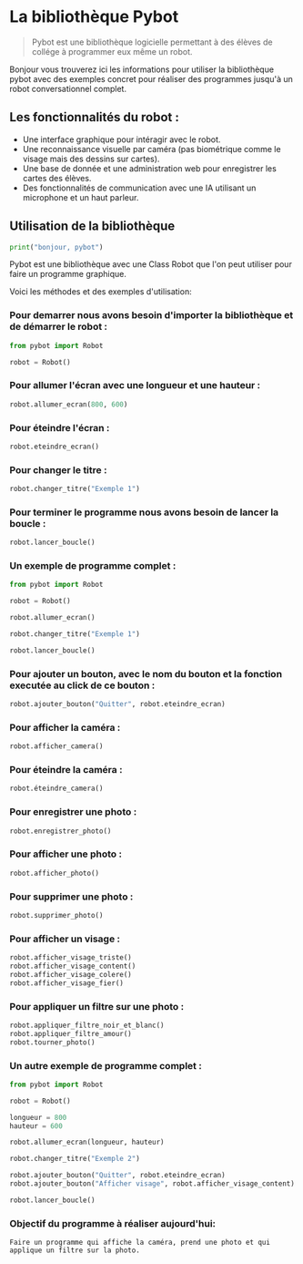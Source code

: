 # La bibliothèque Pybot

> Pybot est une bibliothèque logicielle permettant à des élèves de collége à programmer eux même un robot.

Bonjour vous trouverez ici les informations pour utiliser la bibliothèque pybot avec des exemples concret pour réaliser des programmes jusqu'à un robot conversationnel complet.

## Les fonctionnalités du robot :

* Une interface graphique pour intéragir avec le robot.
* Une reconnaissance visuelle par caméra (pas biométrique comme le visage mais des dessins sur cartes).
* Une base de donnée et une administration web pour enregistrer les cartes des élèves.
* Des fonctionnalités de communication avec une IA utilisant un microphone et un haut parleur.

## Utilisation de la bibliothèque

```python
print("bonjour, pybot")
```

Pybot est une bibliothèque avec une Class Robot que l'on peut utiliser pour faire un programme graphique.

Voici les méthodes et des exemples d'utilisation:

### Pour demarrer nous avons besoin d'importer la bibliothèque et de démarrer le robot :

```python
from pybot import Robot

robot = Robot()
```

### Pour allumer l'écran avec une longueur et une hauteur :

```python
robot.allumer_ecran(800, 600)
```


### Pour éteindre l'écran :

```python
robot.eteindre_ecran()
```

### Pour changer le titre :

```python
robot.changer_titre("Exemple 1")
```

### Pour terminer le programme nous avons besoin de lancer la boucle :

```python
robot.lancer_boucle()
```

### Un exemple de programme complet :

```python
from pybot import Robot

robot = Robot()

robot.allumer_ecran()

robot.changer_titre("Exemple 1")

robot.lancer_boucle()
```

### Pour ajouter un bouton, avec le nom du bouton et la fonction executée au click de ce bouton :

```python
robot.ajouter_bouton("Quitter", robot.eteindre_ecran)
```

### Pour afficher la caméra :

```python
robot.afficher_camera()
```

### Pour éteindre la caméra :

```python
robot.éteindre_camera()
```

### Pour enregistrer une photo :

```python
robot.enregistrer_photo()
```

### Pour afficher une photo :

```python
robot.afficher_photo()
```

### Pour supprimer une photo :

```python
robot.supprimer_photo()
```

### Pour afficher un visage :

```python
robot.afficher_visage_triste()
robot.afficher_visage_content()
robot.afficher_visage_colere()
robot.afficher_visage_fier()
```

### Pour appliquer un filtre sur une photo :

```python
robot.appliquer_filtre_noir_et_blanc()
robot.appliquer_filtre_amour()
robot.tourner_photo()
```


### Un autre exemple de programme complet :

```python
from pybot import Robot

robot = Robot()

longueur = 800
hauteur = 600

robot.allumer_ecran(longueur, hauteur)

robot.changer_titre("Exemple 2")

robot.ajouter_bouton("Quitter", robot.eteindre_ecran)
robot.ajouter_bouton("Afficher visage", robot.afficher_visage_content)

robot.lancer_boucle()
```

### Objectif du programme à réaliser aujourd'hui:

```
Faire un programme qui affiche la caméra, prend une photo et qui applique un filtre sur la photo.
```
